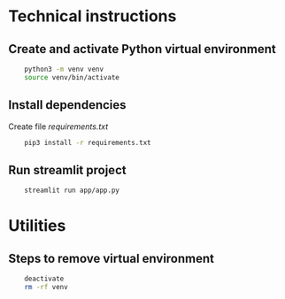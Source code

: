 # Technical instructions

## Create and activate Python virtual environment
```bash
    python3 -m venv venv
    source venv/bin/activate
```

## Install dependencies
Create file *requirements.txt*

```bash
    pip3 install -r requirements.txt
```

## Run streamlit project

```bash
    streamlit run app/app.py 
```


# Utilities
## Steps to remove virtual environment
```bash
    deactivate
    rm -rf venv
```